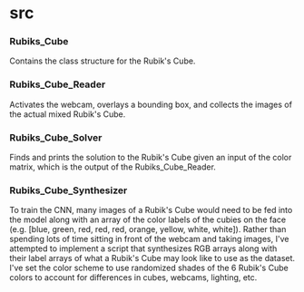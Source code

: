 # src

### Rubiks_Cube
Contains the class structure for the Rubik's Cube.

### Rubiks_Cube_Reader
Activates the webcam, overlays a bounding box, and collects the images of the actual mixed Rubik's Cube.

### Rubiks_Cube_Solver
Finds and prints the solution to the Rubik's Cube given an input of the color matrix, which is the output of the Rubiks_Cube_Reader.

### Rubiks_Cube_Synthesizer
To train the CNN, many images of a Rubik's Cube would need to be fed into the model along with an array of the color labels of the cubies on the face (e.g. [blue, green, red, red, red, orange, yellow, white, white]). Rather than spending lots of time sitting in front of the webcam and taking images, I've attempted to implement a script that synthesizes RGB arrays along with their label arrays of what a Rubik's Cube may look like to use as the dataset. I've set the color scheme to use randomized shades of the 6 Rubik's Cube colors to account for differences in cubes, webcams, lighting, etc.